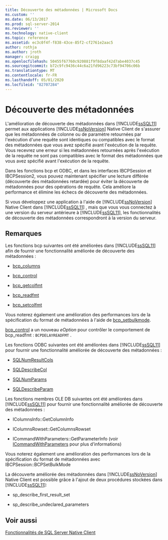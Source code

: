 ```yaml
---
title: Découverte des métadonnées | Microsoft Docs
ms.custom: ''
ms.date: 06/13/2017
ms.prod: sql-server-2014
ms.reviewer: ''
ms.technology: native-client
ms.topic: reference
ms.assetid: ec3c0f4f-f838-43ce-85f2-cf2761e2aac5
author: rothja
ms.author: jroth
manager: craigg
ms.openlocfilehash: 50455f67760c920881f9f8daaf42d7abe4037c45
ms.sourcegitcommit: b72c9fc9436c44c6a21fd96223c73bf94706c06b
ms.translationtype: MT
ms.contentlocale: fr-FR
ms.lasthandoff: 05/01/2020
ms.locfileid: "82707284"
---
```

# <a name="metadata-discovery"></a>Découverte des métadonnées
  L'amélioration de découverte des métadonnées dans [!INCLUDE[ssSQL11](../../../includes/sssql11-md.md)] permet aux applications [!INCLUDE[ssNoVersion](../../../includes/ssnoversion-md.md)] Native Client de s'assurer que les métadonnées de colonne ou de paramètre retournées par l'exécution d'une requête sont identiques ou compatibles avec le format des métadonnées que vous avez spécifié avant l'exécution de la requête. Vous recevrez une erreur si les métadonnées retournées après l'exécution de la requête ne sont pas compatibles avec le format des métadonnées que vous avez spécifié avant l'exécution de la requête.  
  
 Dans les fonctions bcp et ODBC, et dans les interfaces IBCPSession et  IBCPSession2, vous pouvez maintenant spécifier une lecture différée (découverte des métadonnées retardée) pour éviter la découverte de métadonnées pour des opérations de requête. Cela améliore la performance et élimine les échecs de découverte des métadonnées.  
  
 Si vous développez une application à l'aide de [!INCLUDE[ssNoVersion](../../../includes/ssnoversion-md.md)] Native Client dans [!INCLUDE[ssSQL11](../../../includes/sssql11-md.md)] , mais que vous vous connectez à une version du serveur antérieure à [!INCLUDE[ssSQL11](../../../includes/sssql11-md.md)], les fonctionnalités de découverte des métadonnées correspondront à la version du serveur.  
  
## <a name="remarks"></a>Remarques  
 Les fonctions bcp suivantes ont été améliorées dans [!INCLUDE[ssSQL11](../../../includes/sssql11-md.md)] afin de fournir une fonctionnalité améliorée de découverte des métadonnées :  
  
-   [bcp_columns](../../native-client-odbc-extensions-bulk-copy-functions/bcp-columns.md)  
  
-   [bcp_control](../../native-client-odbc-extensions-bulk-copy-functions/bcp-control.md)  
  
-   [bcp_getcolfmt](../../native-client-odbc-extensions-bulk-copy-functions/bcp-getcolfmt.md)  
  
-   [bcp_readfmt](../../native-client-odbc-extensions-bulk-copy-functions/bcp-readfmt.md)  
  
-   [bcp_setcolfmt](../../native-client-odbc-extensions-bulk-copy-functions/bcp-setcolfmt.md)  
  
 Vous noterez également une amélioration des performances lors de la spécification du format de métadonnées à l'aide de [bcp_setbulkmode](../../native-client-odbc-extensions-bulk-copy-functions/bcp-setbulkmode.md).  
  
 [bcp_control](../../native-client-odbc-extensions-bulk-copy-functions/bcp-control.md) a un nouveau *eOption* pour contrôler le comportement de bcp_readfmt : `BCPDELAYREADFMT` .  
  
 Les fonctions ODBC suivantes ont été améliorées dans [!INCLUDE[ssSQL11](../../../includes/sssql11-md.md)] pour fournir une fonctionnalité améliorée de découverte des métadonnées :  
  
-   [SQLNumResultCols](../../native-client-odbc-api/sqlnumresultcols.md)  
  
-   [SQLDescribeCol](../../native-client-odbc-api/sqldescribecol.md)  
  
-   [SQLNumParams](../../native-client-odbc-api/sqlnumparams.md)  
  
-   [SQLDescribeParam](../../native-client-odbc-api/sqldescribeparam.md)  
  
 Les fonctions membres OLE DB suivantes ont été améliorées dans [!INCLUDE[ssSQL11](../../../includes/sssql11-md.md)] pour fournir une fonctionnalité améliorée de découverte des métadonnées :  
  
-   IColumnsInfo::GetColumnInfo  
  
-   IColumnsRowset::GetColumnsRowset  
  
-   ICommandWithParameters::GetParameterInfo (voir [ICommandWithParameters](../../native-client-ole-db-interfaces/icommandwithparameters.md) pour plus d’informations)  
  
 Vous noterez également une amélioration des performances lors de la spécification du format de métadonnées avec IBCPSession::BCPSetBulkMode  
  
 La découverte améliorée des métadonnées  dans [!INCLUDE[ssNoVersion](../../../includes/ssnoversion-md.md)] Native Client est possible grâce à l'ajout de deux procédures stockées dans [!INCLUDE[ssSQL11](../../../includes/sssql11-md.md)]:  
  
-   sp_describe_first_result_set  
  
-   sp_describe_undeclared_parameters  
  
## <a name="see-also"></a>Voir aussi  
 [Fonctionnalités de SQL Server Native Client](sql-server-native-client-features.md)  
  
  
